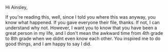 Hi Ainsley, 

If you're reading this, well, since I told you where this was anyway, you know what happened. If you gave everyone their file, thanks. If not, I can understand why not. However, I want you to know that you have been a great person in my life, and I don't mean the awkward time from 4th grade to 8th grade when we didnt even know each other. You inspired me to do good things, and I am happy to say I did. 